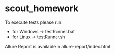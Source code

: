 # scout_homework

To execute tests please run:
- for Windows -> testRunner.bat
- for Linux -> testRunner.sh

Allure Report is available in allure-report/index.html
